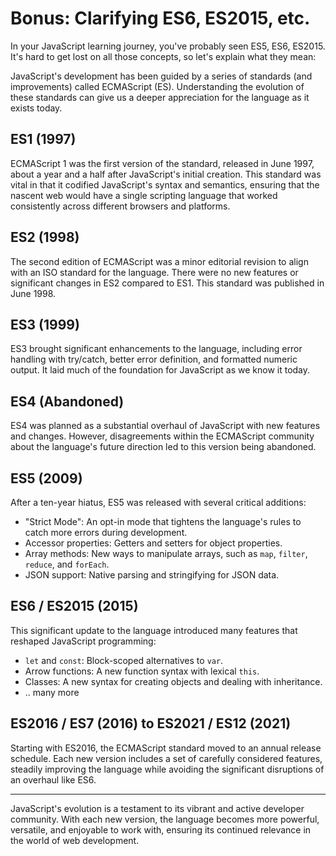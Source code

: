 # Bonus: Clarifying ES6, ES2015, etc.

In your JavaScript learning journey, you've probably seen ES5, ES6, ES2015. It's hard to get lost on all those concepts, so let's explain what they mean:

JavaScript's development has been guided by a series of standards (and improvements) called ECMAScript (ES). Understanding the evolution of these standards can give us a deeper appreciation for the language as it exists today.

## ES1 (1997)

ECMAScript 1 was the first version of the standard, released in June 1997, about a year and a half after JavaScript's initial creation. This standard was vital in that it codified JavaScript's syntax and semantics, ensuring that the nascent web would have a single scripting language that worked consistently across different browsers and platforms.

## ES2 (1998)

The second edition of ECMAScript was a minor editorial revision to align with an ISO standard for the language. There were no new features or significant changes in ES2 compared to ES1. This standard was published in June 1998.

## ES3 (1999)

ES3 brought significant enhancements to the language, including error handling with try/catch, better error definition, and formatted numeric output. It laid much of the foundation for JavaScript as we know it today.

## ES4 (Abandoned)

ES4 was planned as a substantial overhaul of JavaScript with new features and changes. However, disagreements within the ECMAScript community about the language's future direction led to this version being abandoned.

## ES5 (2009)

After a ten-year hiatus, ES5 was released with several critical additions:

- "Strict Mode": An opt-in mode that tightens the language's rules to catch more errors during development.
- Accessor properties: Getters and setters for object properties.
- Array methods: New ways to manipulate arrays, such as `map`, `filter`, `reduce`, and `forEach`.
- JSON support: Native parsing and stringifying for JSON data.

## ES6 / ES2015 (2015)

This significant update to the language introduced many features that reshaped JavaScript programming:

- `let` and `const`: Block-scoped alternatives to `var`.
- Arrow functions: A new function syntax with lexical `this`.
- Classes: A new syntax for creating objects and dealing with inheritance.
- .. many more

## ES2016 / ES7 (2016) to ES2021 / ES12 (2021)

Starting with ES2016, the ECMAScript standard moved to an annual release schedule. Each new version includes a set of carefully considered features, steadily improving the language while avoiding the significant disruptions of an overhaul like ES6.

---

JavaScript's evolution is a testament to its vibrant and active developer community. With each new version, the language becomes more powerful, versatile, and enjoyable to work with, ensuring its continued relevance in the world of web development.
